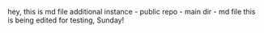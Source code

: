 hey, this is md file
additional instance - public repo - main dir - md file
this is being edited for testing, Sunday!
